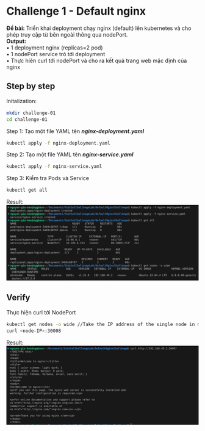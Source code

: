# Challenge 1 - Default nginx

**Đề bài:** Triển khai deployment chạy nginx (default) lên kubernetes và cho phép truy cập từ bên ngoài thông qua nodePort.  
**Output:**   
• 1 deployment nginx (replicas=2 pod)  
• 1 nodePort service trỏ tới deployment  
• Thực hiên curl tới nodePort và cho ra kết quả trang web mặc định của nginx

## Step by step

Initalization:
 
```bash
mkdir challenge-01
cd challenge-01
```

Step 1: Tạo một file YAML tên ***nginx-deployment.yaml***

```bash
kubectl apply -f nginx-deployment.yaml
```
Step 2: Tạo một file YAML tên ***nginx-service.yaml***

```bash
kubectl apply -f nginx-service.yaml
```
Step 3: Kiểm tra Pods và Service

```bash
kubectl get all
```

Result: ![Screenshot from 2024-11-04 23-04-49](https://github.com/baong7724/Viettel-Cloud-Challenge/blob/main/Challenge1_DefaultNginx/Result/Screenshot%20from%202024-11-04%2023-04-49.png?raw=true)

## Verify

Thực hiện curl tới NodePort
 
```bash
kubectl get nodes -o wide //Take the IP address of the single node in minikube
curl <node-IP>:30008
```
Result: ![Screenshot from 2024-11-04 23-05-09](https://github.com/baong7724/Viettel-Cloud-Challenge/blob/main/Challenge1_DefaultNginx/Result/Screenshot%20from%202024-11-04%2023-05-09.png?raw=true)
